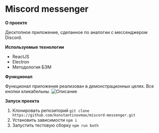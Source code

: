 # Miscord messenger

**О проекте**

Десктопное приложение, сделанное по аналогии с мессенджером Discord.

**Используемые технологии**

- ReactJS
- Electron
- Методология БЭМ

**Функционал**

Функционал приложения реализован в демонстрационных целях. Все кнопки кликабельны.
![Описание](http://dl3.joxi.net/drive/2021/04/04/0036/3794/2383570/70/c627e58124.jpg 'Описание')

**Запуск проекта**

1. Клонировать репозиторий `git clone https://github.com/konstantinovmax/miscord-messenger.git`
2. Установить зависимости `npm i`
3. Запустить тестовую сборку `npm run both`
